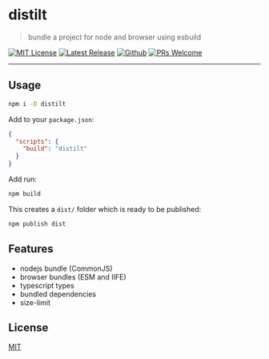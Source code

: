 # distilt

> bundle a project for node and browser using esbuild

[![MIT License](https://badgen.net/github/license/sastan/distilt)](https://github.com/sastan/distilt/blob/main/LICENSE)
[![Latest Release](https://flat.badgen.net/npm/v/twind?icon=npm&label)](https://www.npmjs.com/package/twind)
[![Github](https://flat.badgen.net/badge/icon/sastan%2Ftwind?icon=github&label)](https://github.com/sastan/distilt)
[![PRs Welcome](https://flat.badgen.net/badge/PRs/welcome/purple)](http://makeapullrequest.com)

---

## Usage

```sh
npm i -D distilt
```

Add to your `package.json`:

```json
{
  "scripts": {
    "build": "distilt"
  }
}
```

Add run:

```sh
npm build
```

This creates a `dist/` folder which is ready to be published:

```sh
npm publish dist
```

## Features

- nodejs bundle (CommonJS)
- browser bundles (ESM and IIFE)
- typescript types
- bundled dependencies
- size-limit

## License

[MIT](https://github.com/sastan/distilt/blob/main/LICENSE)
